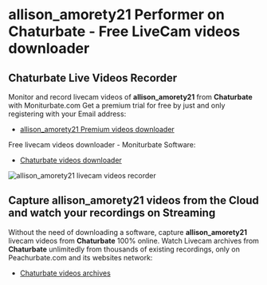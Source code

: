 # allison_amorety21 Performer on Chaturbate - Free LiveCam videos downloader

## Chaturbate Live Videos Recorder

Monitor and record livecam videos of **allison_amorety21** from **Chaturbate** with Moniturbate.com
Get a premium trial for free by just and only registering with your Email address:
* [allison_amorety21 Premium videos downloader](https://moniturbate.com/request-demo-licence-key.html)

Free livecam videos downloader - Moniturbate Software:
* [Chaturbate videos downloader](https://moniturbate.com/moniturbate-download-software.html)

![allison_amorety21 livecam videos recorder](https://peachurnet.com/templates/moniturbate-software.png)


## Capture allison_amorety21 videos from the Cloud and watch your recordings on Streaming

Without the need of downloading a software, capture **allison_amorety21** livecam videos from **Chaturbate** 100% online.
Watch Livecam archives from **Chaturbate** unlimitedly from thousands of existing recordings, only on Peachurbate.com and its websites network:
* [Chaturbate videos archives](https://peachurnet.com/)